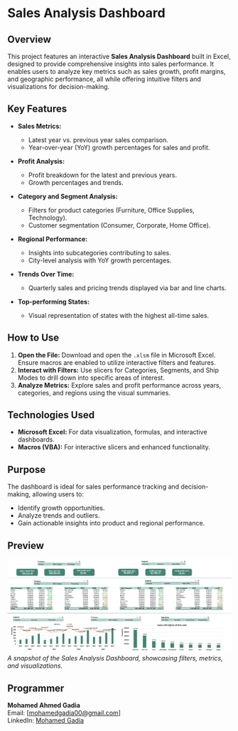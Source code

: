 # Sales Analysis Dashboard

## Overview
This project features an interactive **Sales Analysis Dashboard** built in Excel, designed to provide comprehensive insights into sales performance. It enables users to analyze key metrics such as sales growth, profit margins, and geographic performance, all while offering intuitive filters and visualizations for decision-making.

## Key Features
- **Sales Metrics:**  
  - Latest year vs. previous year sales comparison.  
  - Year-over-year (YoY) growth percentages for sales and profit.  

- **Profit Analysis:**  
  - Profit breakdown for the latest and previous years.  
  - Growth percentages and trends.

- **Category and Segment Analysis:**  
  - Filters for product categories (Furniture, Office Supplies, Technology).  
  - Customer segmentation (Consumer, Corporate, Home Office).

- **Regional Performance:**  
  - Insights into subcategories contributing to sales.  
  - City-level analysis with YoY growth percentages.

- **Trends Over Time:**  
  - Quarterly sales and pricing trends displayed via bar and line charts.

- **Top-performing States:**  
  - Visual representation of states with the highest all-time sales.

## How to Use
1. **Open the File:** Download and open the `.xlsm` file in Microsoft Excel. Ensure macros are enabled to utilize interactive filters and features.  
2. **Interact with Filters:** Use slicers for Categories, Segments, and Ship Modes to drill down into specific areas of interest.  
3. **Analyze Metrics:** Explore sales and profit performance across years, categories, and regions using the visual summaries.  

## Technologies Used
- **Microsoft Excel:** For data visualization, formulas, and interactive dashboards.  
- **Macros (VBA):** For interactive slicers and enhanced functionality.  

## Purpose
The dashboard is ideal for sales performance tracking and decision-making, allowing users to:  
- Identify growth opportunities.  
- Analyze trends and outliers.  
- Gain actionable insights into product and regional performance.

## Preview
![Dashboard](https://github.com/MohamedGadia/Sales-Analysis-Excel/blob/main/Dashboard.png?raw=true)  
_A snapshot of the Sales Analysis Dashboard, showcasing filters, metrics, and visualizations._

## Programmer
**Mohamed Ahmed Gadia**  
Email: [mohamedgadia00@gmail.com]  
LinkedIn: [Mohamed Gadia](https://www.linkedin.com/in/mohamedgadia) 
